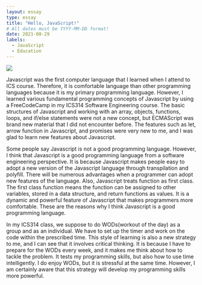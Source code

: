 ```yaml
---
layout: essay
type: essay
title: "Hello, JavaScript!"
# All dates must be YYYY-MM-DD format!
date: 2021-08-29
labels:
  - JavaScript
  - Education
---
```


<img class="ui image" src="{{ site.baseurl }}/images/javascript_image.png">


Javascript was the first computer language that I learned when I attend to ICS course. Therefore, it is comfortable language than other programming languages because it is my primary programming language. However, I learned various fundamental programming concepts of Javascript by using a FreeCodeCamp in my ICS314 Software Engineering course. The basic structures of Javascript and working with an array, objects, functions, loops, and if/else statements were not a new concept, but  ECMAScript was brand new material that I did not encounter before. The features such as let, arrow function in Javascript, and promises were very new to me, and I was glad to learn new features about Javascript.


Some people say Javascript is not a good programming language. However, I think that Javascript is a good programming language from a software engineering perspective. It is because Javascript makes people easy to adopt a new version of the Javascript language through transpilation and polyfill. There will be numerous advantages when a programmer can adopt new features of the language. Also, Javascript treats function as first class. The first class function means the function can be assigned to other variables, stored in a data structure, and return functions as values. It is a dynamic and powerful feature of Javascript that makes programmers more comfortable. These are the reasons why I think Javascript is a good programming language.



In my ICS314 class, we suppose to do WODs(workout of the day) as a group and as an individual. We have to set up the timer and work on the code within the prescribed time. This style of learning is also a new strategy to me, and I can see that it involves critical thinking. It is because I have to prepare for the WODs every week, and it makes me think about how to tackle the problem. It tests my programming skills, but also how to use time intelligently. I do enjoy WODs, but it is stressful at the same time. However, I am certainly aware that this strategy will develop my programming skills more powerful.










